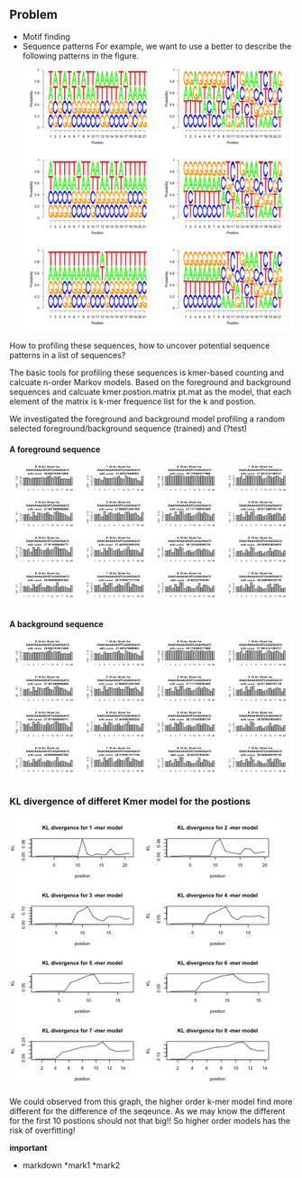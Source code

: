 ## Problem ##
* Motif finding
* Sequence patterns
  For example, we want to use a better to describe the following patterns in the figure. 
 ![MAQC_sampleA_contextGenomic](https://github.com/yaozhong/ns_profiling/blob/master/A.back.fore.png)
  
 How to profiling these sequences, how to uncover potential sequence patterns in a list of sequences?

The basic tools for profiling these sequences is kmer-based counting and calcuate n-order Markov models. 
Based on the foreground and background sequences and calcuate kmer.postion.matrix pt.mat as the model,
that each element of the matrix is k-mer frequence list for the k and postion. 

We investigated the foreground and background model profiling a random selected foreground/background
sequence (trained) and (?test)

#### A foreground sequence
![foreseq_foreModel_backModel](https://github.com/yaozhong/ns_profiling/blob/master/foreseq_foreModel_backModel.png)

#### A background sequence 
![backseq_foreModel_backModel](https://github.com/yaozhong/ns_profiling/blob/master/backseq_foreModel_backModel.png)

### KL divergence of differet Kmer model for the postions 
![KL divergences](https://github.com/yaozhong/ns_profiling/blob/master/kmer_model_KL.png)

We could observed from this graph, the higher order k-mer model find more different for the difference of the seqeunce.
As we may know the different for the first 10 postions should not that big!!
So higher order models has the risk of overfitting!

**important** 
* markdown
  *mark1
  *mark2



